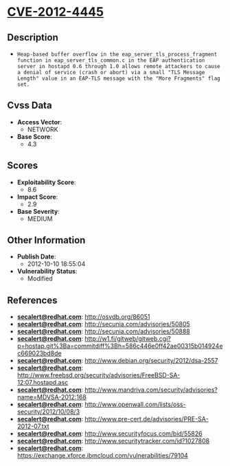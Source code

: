 
# [CVE-2012-4445](https://cve.mitre.org/cgi-bin/cvename.cgi?name=CVE-2012-4445)

## Description

- `Heap-based buffer overflow in the eap_server_tls_process_fragment function in eap_server_tls_common.c in the EAP authentication server in hostapd 0.6 through 1.0 allows remote attackers to cause a denial of service (crash or abort) via a small "TLS Message Length" value in an EAP-TLS message with the "More Fragments" flag set.`

## Cvss Data

- **Access Vector**:
  - NETWORK
- **Base Score**:
  - 4.3

## Scores

- **Exploitability Score**:
  - 8.6
- **Impact Score**:
  - 2.9
- **Base Severity**:
  - MEDIUM

## Other Information

- **Publish Date**:
  - 2012-10-10 18:55:04
- **Vulnerability Status**:
  - Modified

## References

- **secalert@redhat.com**: http://osvdb.org/86051
- **secalert@redhat.com**: http://secunia.com/advisories/50805
- **secalert@redhat.com**: http://secunia.com/advisories/50888
- **secalert@redhat.com**: http://w1.fi/gitweb/gitweb.cgi?p=hostap.git%3Ba=commitdiff%3Bh=586c446e0ff42ae00315b014924ec669023bd8de
- **secalert@redhat.com**: http://www.debian.org/security/2012/dsa-2557
- **secalert@redhat.com**: http://www.freebsd.org/security/advisories/FreeBSD-SA-12:07.hostapd.asc
- **secalert@redhat.com**: http://www.mandriva.com/security/advisories?name=MDVSA-2012:168
- **secalert@redhat.com**: http://www.openwall.com/lists/oss-security/2012/10/08/3
- **secalert@redhat.com**: http://www.pre-cert.de/advisories/PRE-SA-2012-07.txt
- **secalert@redhat.com**: http://www.securityfocus.com/bid/55826
- **secalert@redhat.com**: http://www.securitytracker.com/id?1027808
- **secalert@redhat.com**: https://exchange.xforce.ibmcloud.com/vulnerabilities/79104

